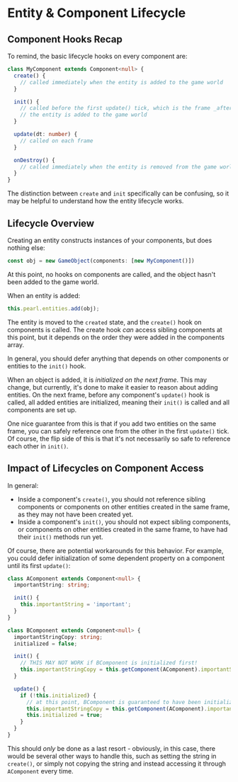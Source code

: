 # Entity & Component Lifecycle

## Component Hooks Recap

To remind, the basic lifecycle hooks on every component are:

```typescript
class MyComponent extends Component<null> {
  create() {
    // called immediately when the entity is added to the game world
  }

  init() {
    // called before the first update() tick, which is the frame _after_
    // the entity is added to the game world
  }

  update(dt: number) {
    // called on each frame
  }

  onDestroy() {
    // called immediately when the entity is removed from the game world
  }
}
```

The distinction between `create` and `init` specifically can be confusing, so it may be helpful to understand how the entity lifecycle works.

## Lifecycle Overview

Creating an entity constructs instances of your components, but does nothing else:

```typescript
const obj = new GameObject(components: [new MyComponent()])
```

At this point, no hooks on components are called, and the object hasn't been added to the game world.

When an entity is added:

```typescript
this.pearl.entities.add(obj);
```

The entity is moved to the `created` state, and the `create()` hook on components is called. The create hook _can_ access sibling components at this point, but it depends on the order they were added in the components array.

In general, you should defer anything that depends on other components or entities to the `init()` hook.

When an object is added, it is _initialized on the next frame_. This may change, but currently, it's done to make it easier to reason about adding entities. On the next frame, before any component's `update()` hook is called, all added entities are initialized, meaning their `init()` is called and all components are set up.

One nice guarantee from this is that if you add two entities on the same frame, you can safely reference one from the other in the first `update()` tick. Of course, the flip side of this is that it's not necessarily so safe to reference each other in `init()`.

## Impact of Lifecycles on Component Access

In general:

- Inside a component's `create()`, you should not reference sibling components or components on other entities created in the same frame, as they may not have been created yet.
- Inside a component's `init()`, you should not expect sibling components, or components on other entities created in the same frame, to have had their `init()` methods run yet.

Of course, there are potential workarounds for this behavior. For example, you could defer initialization of some dependent property on a component until its first `update()`:

```typescript
class AComponent extends Component<null> {
  importantString: string;

  init() {
    this.importantString = 'important';
  }
}

class BComponent extends Component<null> {
  importantStringCopy: string;
  initialized = false;

  init() {
    // THIS MAY NOT WORK if BComponent is initialized first!
    this.importantStringCopy = this.getComponent(AComponent).importantString;
  }

  update() {
    if (!this.initialized) {
      // at this point, BComponent is guaranteed to have been initialized
      this.importantStringCopy = this.getComponent(AComponent).importantString;
      this.initialized = true;
    }
  }
}
```

This should _only_ be done as a last resort - obviously, in this case, there would be several other ways to handle this, such as setting the string in `create()`, or simply not copying the string and instead accessing it through `AComponent` every time.